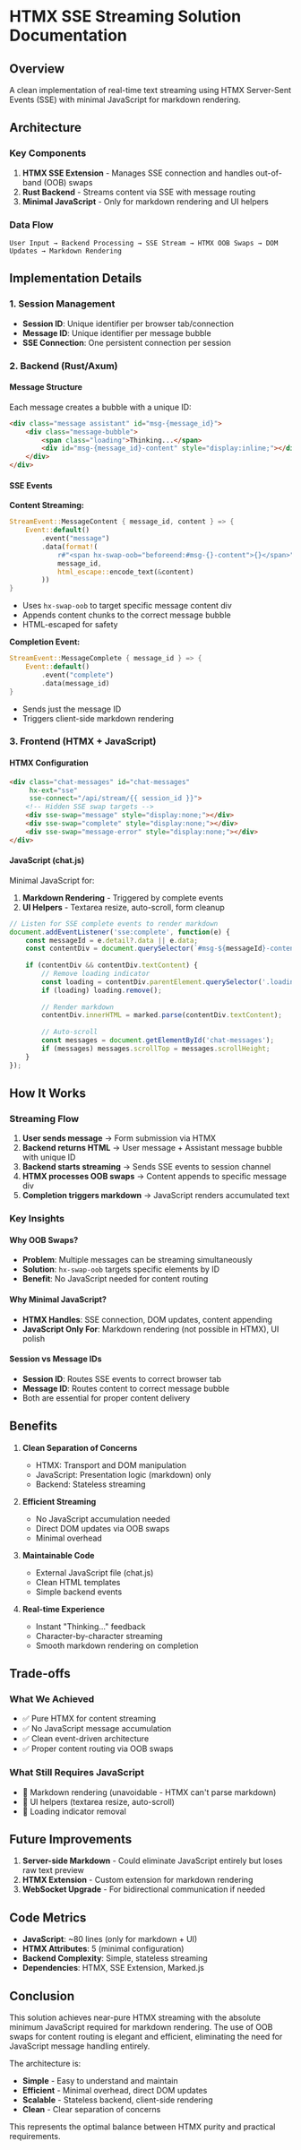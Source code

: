 # HTMX SSE Streaming Solution Documentation

## Overview
A clean implementation of real-time text streaming using HTMX Server-Sent Events (SSE) with minimal JavaScript for markdown rendering.

## Architecture

### Key Components
1. **HTMX SSE Extension** - Manages SSE connection and handles out-of-band (OOB) swaps
2. **Rust Backend** - Streams content via SSE with message routing
3. **Minimal JavaScript** - Only for markdown rendering and UI helpers

### Data Flow
```
User Input → Backend Processing → SSE Stream → HTMX OOB Swaps → DOM Updates → Markdown Rendering
```

## Implementation Details

### 1. Session Management
- **Session ID**: Unique identifier per browser tab/connection
- **Message ID**: Unique identifier per message bubble
- **SSE Connection**: One persistent connection per session

### 2. Backend (Rust/Axum)

#### Message Structure
Each message creates a bubble with a unique ID:
```html
<div class="message assistant" id="msg-{message_id}">
    <div class="message-bubble">
        <span class="loading">Thinking...</span>
        <div id="msg-{message_id}-content" style="display:inline;"></div>
    </div>
</div>
```

#### SSE Events

**Content Streaming:**
```rust
StreamEvent::MessageContent { message_id, content } => {
    Event::default()
        .event("message")
        .data(format!(
            r#"<span hx-swap-oob="beforeend:#msg-{}-content">{}</span>"#,
            message_id,
            html_escape::encode_text(&content)
        ))
}
```
- Uses `hx-swap-oob` to target specific message content div
- Appends content chunks to the correct message bubble
- HTML-escaped for safety

**Completion Event:**
```rust
StreamEvent::MessageComplete { message_id } => {
    Event::default()
        .event("complete")
        .data(message_id)
}
```
- Sends just the message ID
- Triggers client-side markdown rendering

### 3. Frontend (HTMX + JavaScript)

#### HTMX Configuration
```html
<div class="chat-messages" id="chat-messages"
     hx-ext="sse"
     sse-connect="/api/stream/{{ session_id }}">
    <!-- Hidden SSE swap targets -->
    <div sse-swap="message" style="display:none;"></div>
    <div sse-swap="complete" style="display:none;"></div>
    <div sse-swap="message-error" style="display:none;"></div>
</div>
```

#### JavaScript (chat.js)
Minimal JavaScript for:
1. **Markdown Rendering** - Triggered by complete events
2. **UI Helpers** - Textarea resize, auto-scroll, form cleanup

```javascript
// Listen for SSE complete events to render markdown
document.addEventListener('sse:complete', function(e) {
    const messageId = e.detail?.data || e.data;
    const contentDiv = document.querySelector(`#msg-${messageId}-content`);
    
    if (contentDiv && contentDiv.textContent) {
        // Remove loading indicator
        const loading = contentDiv.parentElement.querySelector('.loading');
        if (loading) loading.remove();
        
        // Render markdown
        contentDiv.innerHTML = marked.parse(contentDiv.textContent);
        
        // Auto-scroll
        const messages = document.getElementById('chat-messages');
        if (messages) messages.scrollTop = messages.scrollHeight;
    }
});
```

## How It Works

### Streaming Flow
1. **User sends message** → Form submission via HTMX
2. **Backend returns HTML** → User message + Assistant message bubble with unique ID
3. **Backend starts streaming** → Sends SSE events to session channel
4. **HTMX processes OOB swaps** → Content appends to specific message div
5. **Completion triggers markdown** → JavaScript renders accumulated text

### Key Insights

#### Why OOB Swaps?
- **Problem**: Multiple messages can be streaming simultaneously
- **Solution**: `hx-swap-oob` targets specific elements by ID
- **Benefit**: No JavaScript needed for content routing

#### Why Minimal JavaScript?
- **HTMX Handles**: SSE connection, DOM updates, content appending
- **JavaScript Only For**: Markdown rendering (not possible in HTMX), UI polish

#### Session vs Message IDs
- **Session ID**: Routes SSE events to correct browser tab
- **Message ID**: Routes content to correct message bubble
- Both are essential for proper content delivery

## Benefits

1. **Clean Separation of Concerns**
   - HTMX: Transport and DOM manipulation
   - JavaScript: Presentation logic (markdown) only
   - Backend: Stateless streaming

2. **Efficient Streaming**
   - No JavaScript accumulation needed
   - Direct DOM updates via OOB swaps
   - Minimal overhead

3. **Maintainable Code**
   - External JavaScript file (chat.js)
   - Clean HTML templates
   - Simple backend events

4. **Real-time Experience**
   - Instant "Thinking..." feedback
   - Character-by-character streaming
   - Smooth markdown rendering on completion

## Trade-offs

### What We Achieved
- ✅ Pure HTMX for content streaming
- ✅ No JavaScript message accumulation
- ✅ Clean event-driven architecture
- ✅ Proper content routing via OOB swaps

### What Still Requires JavaScript
- 📝 Markdown rendering (unavoidable - HTMX can't parse markdown)
- 🎨 UI helpers (textarea resize, auto-scroll)
- 🔄 Loading indicator removal

## Future Improvements

1. **Server-side Markdown** - Could eliminate JavaScript entirely but loses raw text preview
2. **HTMX Extension** - Custom extension for markdown rendering
3. **WebSocket Upgrade** - For bidirectional communication if needed

## Code Metrics
- **JavaScript**: ~80 lines (only for markdown + UI)
- **HTMX Attributes**: 5 (minimal configuration)
- **Backend Complexity**: Simple, stateless streaming
- **Dependencies**: HTMX, SSE Extension, Marked.js

## Conclusion

This solution achieves near-pure HTMX streaming with the absolute minimum JavaScript required for markdown rendering. The use of OOB swaps for content routing is elegant and efficient, eliminating the need for JavaScript message handling entirely.

The architecture is:
- **Simple** - Easy to understand and maintain
- **Efficient** - Minimal overhead, direct DOM updates
- **Scalable** - Stateless backend, client-side rendering
- **Clean** - Clear separation of concerns

This represents the optimal balance between HTMX purity and practical requirements.